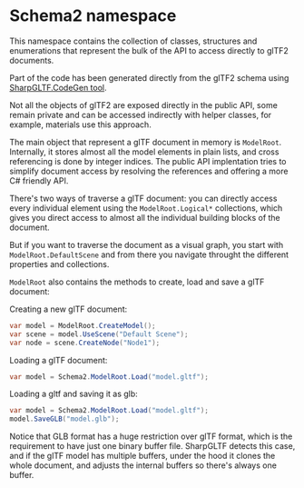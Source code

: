 ﻿# Schema2 namespace

This namespace contains the collection of classes, structures and enumerations that
represent the bulk of the API to access directly to glTF2 documents.

Part of the code has been generated directly from the glTF2 schema using
[SharpGLTF.CodeGen tool](../../build/SharpGLTF.CodeGen).

Not all the objects of glTF2 are exposed directly in the public API, some remain private and
can be accessed indirectly with helper classes, for example, materials use this approach.

The main object that represent a glTF document in memory is `ModelRoot`. Internally, it stores
almost all the model elements in plain lists, and cross referencing is done by integer indices.
The public API implentation tries to simplify document access by resolving the references and
offering a more C# friendly API.

There's two ways of traverse a glTF document: you can directly access every individual element
using the `ModelRoot.Logical*` collections, which gives you direct access to almost all
the individual building blocks of the document.

But if you want to traverse the document as a visual graph, you start with `ModelRoot.DefaultScene`
and from there you navigate throught the different properties and collections.

`ModelRoot` also contains the methods to create, load and save a glTF document:

Creating a new glTF document:
```c#
var model = ModelRoot.CreateModel();
var scene = model.UseScene("Default Scene");
var node = scene.CreateNode("Node1");
```

Loading a glTF document:
```c#
var model = Schema2.ModelRoot.Load("model.gltf");
```

Loading a gltf and saving it as glb:
```c#
var model = Schema2.ModelRoot.Load("model.gltf");
model.SaveGLB("model.glb");
```

Notice that GLB format has a huge restriction over glTF format, which is the requirement
to have just one binary buffer file. SharpGLTF detects this case, and if the glTF model
has multiple buffers, under the hood it clones the whole document, and adjusts the internal
buffers so there's always one buffer.